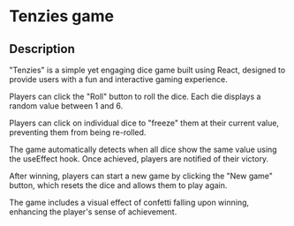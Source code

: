 # Tenzies game

## Description

"Tenzies" is a simple yet engaging dice game built using React, designed to provide users with a fun and interactive gaming experience.

Players can click the "Roll" button to roll the dice. Each die displays a random value between 1 and 6.

Players can click on individual dice to "freeze" them at their current value, preventing them from being re-rolled.

The game automatically detects when all dice show the same value using the useEffect hook. Once achieved, players are notified of their victory.

After winning, players can start a new game by clicking the "New game" button, which resets the dice and allows them to play again.

The game includes a visual effect of confetti falling upon winning, enhancing the player's sense of achievement.
